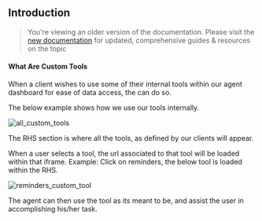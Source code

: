 ## Introduction

> You're viewing an older version of the documentation. Please visit the [new documentation](https://docs.haptik.ai/) for updated, comprehensive guides & resources on the topic

#### What Are Custom Tools

When a client wishes to use some of their internal tools within our agent dashboard for ease of data access, the can do so.

The below example shows how we use our tools internally.

![all_custom_tools](all_custom_tools.png)

The RHS section is where all the tools, as defined by our clients will appear.

When a user selects a tool, the url associated to that tool will be loaded within that iframe.
Example: Click on reminders, the below tool is loaded within the RHS.

![reminders_custom_tool](reminders_custom_tool.png)

The agent can then use the tool as its meant to be, and assist the user in accomplishing his/her task.
